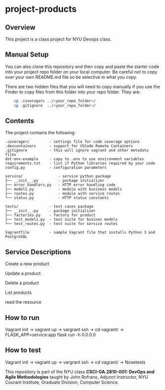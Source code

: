 # project-products

## Overview

This project is a class project for NYU Devops class.


## Manual Setup

You can also clone this repository and then copy and paste the starter code into your project repo folder on your local computer. Be careful not to copy over your own README.md file so be selective in what you copy.

There are two hidden files that you will need to copy manually if you use the Finder to copy files from this folder into your repo folder. They are:

```bash
    cp .coveragerc ../<your_repo_folder>/
    cp .gitignore  ../<your_repo_folder>/
```

## Contents

The project contains the following:

```text
.coveragerc         - settings file for code coverage options
.devcontainers      - support for VSCode Remote Containers
.gitignore          - this will ignore vagrant and other metadata files
dot-env-example     - copy to .env to use environment variables
requirements.txt    - list if Python libraries required by your code
config.py           - configuration parameters

service/                - service python package
├── __init__.py         - package initializer
├── error_handlers.py   - HTTP error handling code
├── models.py           - module with business models
├── routes.py           - module with service routes
└── status.py           - HTTP status constants

tests/              - test cases package
├── __init__.py     - package initializer
├── factories.py    - factory for product
├── test_models.py  - test suite for busines models
└── test_routes.py  - test suite for service routes

Vagrantfile         - sample Vagrant file that installs Python 3 and PostgreSQL
```
## Service Descriptions
Create a new product

Update a product

Delete a product

List products

read the resource


## How to run

Vagrant init ->
vagrant up ->
vargrant ssh ->
cd vagrant/ ->
FLASK_APP=service:app flask run -h 0.0.0.0

## How to test

Vagrant init ->
vagrant up ->
vargrant ssh ->
cd vagrant/ ->
Nosetests

This repository is part of the NYU class **CSCI-GA.2810-001: DevOps and Agile Methodologies** taught by John Rofrano, Adjunct Instructor, NYU Courant Institute, Graduate Division, Computer Science.
